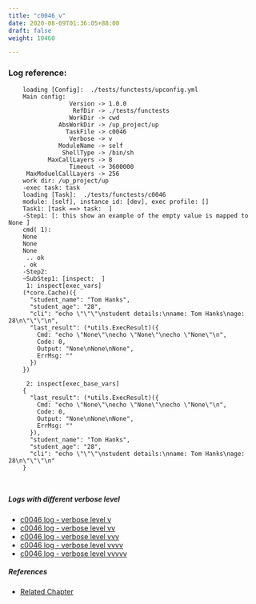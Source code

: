 ```yaml
---
title: "c0046_v"
date: 2020-08-09T01:36:05+88:00
draft: false
weight: 10460

---
```


### Log reference: <no value>

```
    loading [Config]:  ./tests/functests/upconfig.yml
    Main config:
                 Version -> 1.0.0
                  RefDir -> ./tests/functests
                 WorkDir -> cwd
              AbsWorkDir -> /up_project/up
                TaskFile -> c0046
                 Verbose -> v
              ModuleName -> self
               ShellType -> /bin/sh
           MaxCallLayers -> 8
                 Timeout -> 3600000
     MaxModuelCallLayers -> 256
    work dir: /up_project/up
    -exec task: task
    loading [Task]:  ./tests/functests/c0046
    module: [self], instance id: [dev], exec profile: []
    Task1: [task ==> task:  ]
    -Step1: [: this show an example of the empty value is mapped to None ]
    cmd( 1):
    None
    None
    None
     .. ok
    . ok
    -Step2:
    ~SubStep1: [inspect:  ]
     1: inspect[exec_vars]
    (*core.Cache)({
      "student_name": "Tom Hanks",
      "student_age": "28",
      "cli": "echo \"\"\"\nstudent details:\nname: Tom Hanks\nage: 28\n\"\"\"\n",
      "last_result": (*utils.ExecResult)({
        Cmd: "echo \"None\"\necho \"None\"\necho \"None\"\n",
        Code: 0,
        Output: "None\nNone\nNone",
        ErrMsg: ""
      })
    })
    
     2: inspect[exec_base_vars]
    {
      "last_result": (*utils.ExecResult)({
        Cmd: "echo \"None\"\necho \"None\"\necho \"None\"\n",
        Code: 0,
        Output: "None\nNone\nNone",
        ErrMsg: ""
      }),
      "student_name": "Tom Hanks",
      "student_age": "28",
      "cli": "echo \"\"\"\nstudent details:\nname: Tom Hanks\nage: 28\n\"\"\"\n"
    }
    
    
```

##### Logs with different verbose level
* [c0046 log - verbose level v](../../logs/c0046_v)
* [c0046 log - verbose level vv](../../logs/c0046_vv)
* [c0046 log - verbose level vvv](../../logs/c0046_vvv)
* [c0046 log - verbose level vvvv](../../logs/c0046_vvvv)
* [c0046 log - verbose level vvvvv](../../logs/c0046_vvvvv)

##### References
* [Related Chapter](../../env-vars/c0046)
